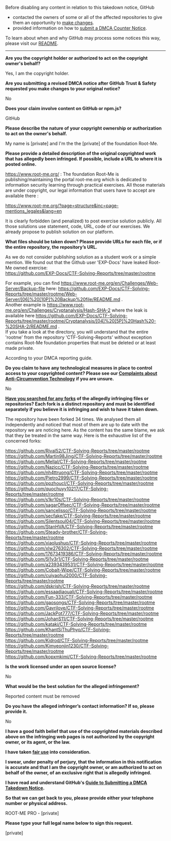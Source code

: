 Before disabling any content in relation to this takedown notice, GitHub
- contacted the owners of some or all of the affected repositories to give them an opportunity to [make changes](https://docs.github.com/en/github/site-policy/dmca-takedown-policy#a-how-does-this-actually-work).
- provided information on how to [submit a DMCA Counter Notice](https://docs.github.com/en/articles/guide-to-submitting-a-dmca-counter-notice).

To learn about when and why GitHub may process some notices this way, please visit our [README](https://github.com/github/dmca/blob/master/README.md#anatomy-of-a-takedown-notice).

---

**Are you the copyright holder or authorized to act on the copyright owner's behalf?**  
  
Yes, I am the copyright holder.  
  
**Are you submitting a revised DMCA notice after GitHub Trust & Safety requested you make changes to your original notice?**  
  
No  
  
**Does your claim involve content on GitHub or npm.js?**  
  
GitHub  
  
**Please describe the nature of your copyright ownership or authorization to act on the owner's behalf.**  
  
My name is [private] and I'm the the [private] of the foundation Root-Me.  
  
**Please provide a detailed description of the original copyrighted work that has allegedly been infringed. If possible, include a URL to where it is posted online.**  
  
https://www.root-me.org/ : The foundation Root-Me is publishing/maintaining the portal root-me.org which is dedicated to information security learning through practical exercises. All those materials are under copyright, our legal information that users have to accept are available there :  
  
https://www.root-me.org/?page=structure&inc=page-mentions_legales&lang=en  
  
It is clearly forbidden (and penalized) to post exercise solution publicly. All those solutions use statement, code, URL, code of our exercises. We already propose to publish solution on our platform.  
  
**What files should be taken down? Please provide URLs for each file, or if the entire repository, the repository’s URL.**  
  
As we do not consider publishing solution as a student work or a simple mention. We found out that the Github user 'EXP-Docs' have leaked Root-Me owned exercise:  
https://github.com/EXP-Docs/CTF-Solving-Reports/tree/master/rootme  
  
For example, you can find https://www.root-me.org/en/Challenges/Web-Server/Backup-file here: https://github.com/EXP-Docs/CTF-Solving-Reports/tree/master/rootme/Web-Server/[06]%20[10P]%20Backup%20file/README.md .  
Another example is https://www.root-me.org/en/Challenges/Cryptanalysis/Hash-SHA-2 where the leak is available here https://github.com/EXP-Docs/CTF-Solving-Reports/tree/master/rootme/Cryptanalysis/[04]%20[5P]%20Hash%20-%20SHA-2/README.md .  
If you take a look at the directory, you will understand that the entire 'rootme' from the repository 'CTF-Solving-Reports' without exception contains Root-Me foundation properties that must be deleted or at least made private.  
  
According to your DMCA reporting guide.  
  
**Do you claim to have any technological measures in place to control access to your copyrighted content? Please see our <a href="https://docs.github.com/articles/guide-to-submitting-a-dmca-takedown-notice#complaints-about-anti-circumvention-technology">Complaints about Anti-Circumvention Technology</a> if you are unsure.**  
  
No  
  
**<a href="https://docs.github.com/articles/dmca-takedown-policy#b-what-about-forks-or-whats-a-fork">Have you searched for any forks</a> of the allegedly infringing files or repositories? Each fork is a distinct repository and must be identified separately if you believe it is infringing and wish to have it taken down.**  
  
The repository have been forked 34 times. We analysed them all independently and noticed that most of them are up to date with the repository we are noticing here. As the content has the same blame, we ask that they be treated in the same way. Here is the exhaustive list of the concerned forks:  
  
https://github.com/Rival52/CTF-Solving-Reports/tree/master/rootme  
https://github.com/Martin98Jing/CTF-Solving-Reports/tree/master/rootme  
https://github.com/Mellal/CTF-Solving-Reports/tree/master/rootme  
https://github.com/Nazicc/CTF-Solving-Reports/tree/master/rootme  
https://github.com/nh4ttruong/CTF-Solving-Reports/tree/master/rootme  
https://github.com/Pietro2999/CTF-Solving-Reports/tree/master/rootme  
https://github.com/ppzhoucl/CTF-Solving-Reports/tree/master/rootme  
https://github.com/quochuyy10217/CTF-Solving-Reports/tree/master/rootme  
https://github.com/s1kr10s/CTF-Solving-Reports/tree/master/rootme  
https://github.com/sagarOffsec/CTF-Solving-Reports/tree/master/rootme  
https://github.com/sancelisso/CTF-Solving-Reports/tree/master/rootme  
https://github.com/secfake/CTF-Solving-Reports/tree/master/rootme  
https://github.com/Silentsoul04/CTF-Solving-Reports/tree/master/rootme  
https://github.com/StanHVA/CTF-Solving-Reports/tree/master/rootme  
https://github.com/Steady-brother/CTF-Solving-Reports/tree/master/rootme  
https://github.com/xiaolushuo/CTF-Solving-Reports/tree/master/rootme  
https://github.com/xlw276302/CTF-Solving-Reports/tree/master/rootme  
https://github.com/17673419386/CTF-Solving-Reports/tree/master/rootme  
https://github.com/5l1v3r1/CTF-Solving-Reports/tree/master/rootme  
https://github.com/a2393439531/CTF-Solving-Reports/tree/master/rootme  
https://github.com/Cobalt-Wipe/CTF-Solving-Reports/tree/master/rootme  
https://github.com/cuiyaohui2000/CTF-Solving-Reports/tree/master/rootme  
https://github.com/dskrish/CTF-Solving-Reports/tree/master/rootme  
https://github.com/essaadiaouali/CTF-Solving-Reports/tree/master/rootme  
https://github.com/Fun-333/CTF-Solving-Reports/tree/master/rootme  
https://github.com/gaosongs/CTF-Solving-Reports/tree/master/rootme  
https://github.com/Gavrilove/CTF-Solving-Reports/tree/master/rootme  
https://github.com/JackPot777/CTF-Solving-Reports/tree/master/rootme  
https://github.com/JohanS11/CTF-Solving-Reports/tree/master/rootme  
https://github.com/kataki/CTF-Solving-Reports/tree/master/rootme  
https://github.com/KhantSiThuPhyo/CTF-Solving-Reports/tree/master/rootme  
https://github.com/Kidrod/CTF-Solving-Reports/tree/master/rootme  
https://github.com/Kimyeonjin1230/CTF-Solving-Reports/tree/master/rootme  
https://github.com/kopxmkimi/CTF-Solving-Reports/tree/master/rootme  
  
**Is the work licensed under an open source license?**  
  
No  
  
**What would be the best solution for the alleged infringement?**  
  
Reported content must be removed  
  
**Do you have the alleged infringer’s contact information? If so, please provide it.**  
  
No  
  
**I have a good faith belief that use of the copyrighted materials described above on the infringing web pages is not authorized by the copyright owner, or its agent, or the law.**  
  
**I have taken <a href="https://www.lumendatabase.org/topics/22">fair use</a> into consideration.**  
  
**I swear, under penalty of perjury, that the information in this notification is accurate and that I am the copyright owner, or am authorized to act on behalf of the owner, of an exclusive right that is allegedly infringed.**  
  
**I have read and understand GitHub's <a href="https://docs.github.com/articles/guide-to-submitting-a-dmca-takedown-notice/">Guide to Submitting a DMCA Takedown Notice</a>.**  
  
**So that we can get back to you, please provide either your telephone number or physical address.**  
  
ROOT-ME PRO - [private]
  
**Please type your full legal name below to sign this request.**  
  
[private]
